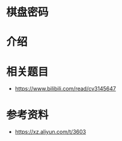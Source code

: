 # 棋盘密码

# 介绍 




# 相关题目
- https://www.bilibili.com/read/cv3145647

# 参考资料

- https://xz.aliyun.com/t/3603


